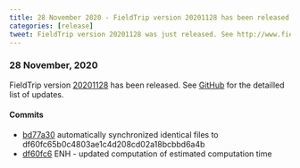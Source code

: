 ```yaml
---
title: 28 November 2020 - FieldTrip version 20201128 has been released
categories: [release]
tweet: FieldTrip version 20201128 was just released. See http://www.fieldtriptoolbox.org/#28-november-2020
---
```


### 28 November, 2020

FieldTrip version [20201128](http://github.com/fieldtrip/fieldtrip/releases/tag/20201128) has been released.
See [GitHub](https://github.com/fieldtrip/fieldtrip/compare/20201126...20201128) for the detailled list of updates.

#### Commits

- [bd77a30](http://github.com/fieldtrip/fieldtrip/commit/bd77a30) automatically synchronized identical files to df60fc65b0c4803ae1c4d208cd02a18bcbbd6a4b
- [df60fc6](http://github.com/fieldtrip/fieldtrip/commit/df60fc6) ENH - updated computation of estimated computation time

